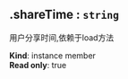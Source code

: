 <a name="module_miot/Account..IAccount+shareTime"></a>

## .shareTime : <code>string</code>
用户分享时间,依赖于load方法

**Kind**: instance member  
**Read only**: true  
